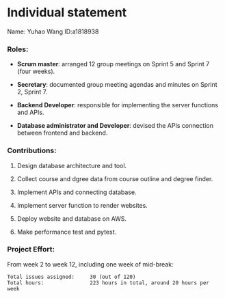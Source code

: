 # Individual statement
  Name: Yuhao Wang ID:a1818938
### Roles:

- **Scrum master**: arranged 12 group meetings on Sprint 5 and Sprint 7 (four weeks).
  
- **Secretary**: documented group meeting agendas and minutes on Sprint 2, Sprint 7.
  
- **Backend Developer**: responsible for implementing the server functions and APIs.
  
- **Database administrator and Developer**: devised the APIs connection between frontend and backend.  

  

### Contributions:

1. Design database architecture and tool.
  
2. Collect course and dgree data from course outline and degree finder.   
  
3. Implement APIs and connecting database.
  
4. Implement server function to render websites.
  
5. Deploy website and database on AWS.
  
6. Make performance test and pytest.
  

### Project Effort:

From week 2 to week 12, including one week of mid-break:

```
Total issues assigned:     30 (out of 120)
Total hours:               223 hours in total, around 20 hours per week
```

